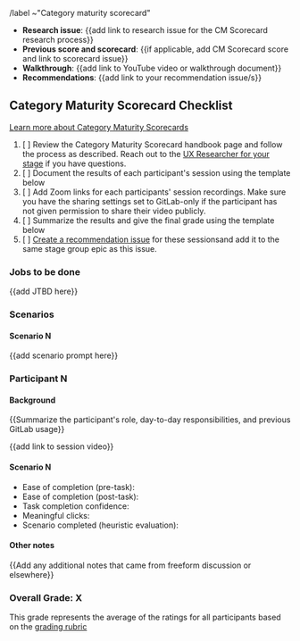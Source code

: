<!--
 
Title should be: Category Maturity Scorecard - {{Stage Group}} FY{{YY}}-Q{{quarter number}} - {{Title or Description of the Evaluated Workflow / JTBD}}
(e.g. “Category Maturity Scorecard - Create:Source Code FY21-Q1 - Obtaining screenshots from testing artifacts)

This template is meant to document results from Category Maturity Scorecard user sessions. See the handbook page (linked below) for more information on how to conduct those sessions.

If this CM Scorecard is related to an OKR, append ~OKR to the /label quick action below to automatically add the 'OKR' label.

-->

/label ~"Category maturity scorecard" 

- **Research issue**: {{add link to research issue for the CM Scorecard research process}}
- **Previous score and scorecard**: {{if applicable, add CM Scorecard score and link to scorecard issue}}
- **Walkthrough**: {{add link to YouTube video or walkthrough document}}
- **Recommendations**: {{add link to your recommendation issue/s}}

## Category Maturity Scorecard Checklist

[Learn more about Category Maturity Scorecards](https://about.gitlab.com/handbook/engineering/ux/category-maturity-scorecards/)
1. [ ] Review the Category Maturity Scorecard handbook page and follow the process as described. Reach out to the [UX Researcher for your stage](https://about.gitlab.com/handbook/product/categories/) if you have questions.
1. [ ] Document the results of each participant's session using the template below
1. [ ] Add Zoom links for each participants' session recordings. Make sure you have the sharing settings set to GitLab-only if the participant has not given permission to share their video publicly.
1. [ ] Summarize the results and give the final grade using the template below
1. [ ] [Create a recommendation issue](https://gitlab.com/gitlab-org/gitlab-design/issues/new?issuable_template=UX%20Scorecard%20Part%202) for these sessionsand add it to the same stage group epic as this issue.

### Jobs to be done
{{add JTBD here}}

### Scenarios
#### Scenario N
{{add scenario prompt here}}

### Participant N
#### Background
{{Summarize the participant's role, day-to-day responsibilities, and previous GitLab usage}}

{{add link to session video}}

#### Scenario N
* Ease of completion (pre-task): 
* Ease of completion (post-task): 
* Task completion confidence: 
* Meaningful clicks: 
* Scenario completed (heuristic evaluation): 

#### Other notes
{{Add any additional notes that came from freeform discussion or elsewhere}}

### Overall Grade: X

This grade represents the average of the ratings for all participants based on the [grading rubric](https://about.gitlab.com/handbook/engineering/ux/category-maturity-scorecards/#grading)
